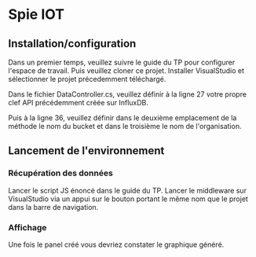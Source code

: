 # Spie IOT

## Installation/configuration

Dans un premier temps, veuillez suivre le guide du TP pour configurer l'espace de travail.
Puis veuillez cloner ce projet.
Installer VisualStudio et sélectionner le projet précedemment téléchargé.

Dans le fichier DataController.cs, veuillez définir à la ligne 27 votre propre clef API précédemment créée sur InfluxDB.

Puis à la ligne 36, veuillez définir dans le deuxième emplacement de la méthode le nom du bucket et dans le troisième le nom de l'organisation.

## Lancement de l'environnement
### Récupération des données

Lancer le script JS énoncé dans le guide du TP.
Lancer le middleware sur VisualStudio via un appui sur le bouton portant le même nom que le projet dans la barre de navigation.

### Affichage

Une fois le panel créé vous devriez constater le graphique généré.
